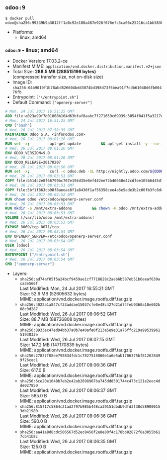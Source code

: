 ## `odoo:9`

```console
$ docker pull odoo@sha256:99339b9a3012ff1a0c92e180a487e926f676efc5ca06c25216ca1bb5830b9da2
```

-	Platforms:
	-	linux; amd64

### `odoo:9` - linux; amd64

-	Docker Version: 17.03.2-ce
-	Manifest MIME: `application/vnd.docker.distribution.manifest.v2+json`
-	Total Size: **288.5 MB (288515196 bytes)**  
	(compressed transfer size, not on-disk size)
-	Image ID: `sha256:04b9019f1b78abd826604bdd3074bd398d73f6bea91f7cdb61048d6fb00476fb`
-	Entrypoint: `["\/entrypoint.sh"]`
-	Default Command: `["openerp-server"]`

```dockerfile
# Mon, 24 Jul 2017 16:51:25 GMT
ADD file:a023a99f7d01868b164d63bfaf8aabc7f271659c69939c3854f041f5a3217428 in / 
# Mon, 24 Jul 2017 16:51:25 GMT
CMD ["bash"]
# Wed, 26 Jul 2017 07:58:35 GMT
MAINTAINER Odoo S.A. <info@odoo.com>
# Wed, 26 Jul 2017 08:01:26 GMT
RUN set -x;         apt-get update         && apt-get install -y --no-install-recommends             ca-certificates             curl             node-less             python-gevent             python-pip             python-renderpm             python-support             python-watchdog         && curl -o wkhtmltox.deb -SL http://nightly.odoo.com/extra/wkhtmltox-0.12.1.2_linux-jessie-amd64.deb         && echo '40e8b906de658a2221b15e4e8cd82565a47d7ee8 wkhtmltox.deb' | sha1sum -c -         && dpkg --force-depends -i wkhtmltox.deb         && apt-get -y install -f --no-install-recommends         && apt-get purge -y --auto-remove -o APT::AutoRemove::RecommendsImportant=false -o APT::AutoRemove::SuggestsImportant=false npm         && rm -rf /var/lib/apt/lists/* wkhtmltox.deb         && pip install psycogreen==1.0
# Wed, 26 Jul 2017 08:01:26 GMT
ENV ODOO_VERSION=9.0
# Wed, 26 Jul 2017 08:01:26 GMT
ENV ODOO_RELEASE=20170207
# Wed, 26 Jul 2017 08:03:50 GMT
RUN set -x;         curl -o odoo.deb -SL http://nightly.odoo.com/${ODOO_VERSION}/nightly/deb/odoo_${ODOO_VERSION}c.${ODOO_RELEASE}_all.deb         && echo '4ff504f4b2a49667a0bc8bbca95079305d8108c8 odoo.deb' | sha1sum -c -         && dpkg --force-depends -i odoo.deb         && apt-get update         && apt-get -y install -f --no-install-recommends         && rm -rf /var/lib/apt/lists/* odoo.deb
# Wed, 26 Jul 2017 08:03:51 GMT
COPY file:b514c2e8f66799bc707e194d35e0ef442ee72b46668e42cdfee105b6445d7eb0 in / 
# Wed, 26 Jul 2017 08:03:51 GMT
COPY file:5bf1f863cb98f8aeeac8f1a8430f1af56358cee4a6e5ade3b2c00fb3fc8d4162 in /etc/odoo/ 
# Wed, 26 Jul 2017 08:03:52 GMT
RUN chown odoo /etc/odoo/openerp-server.conf
# Wed, 26 Jul 2017 08:03:53 GMT
RUN mkdir -p /mnt/extra-addons         && chown -R odoo /mnt/extra-addons
# Wed, 26 Jul 2017 08:03:53 GMT
VOLUME [/var/lib/odoo /mnt/extra-addons]
# Wed, 26 Jul 2017 08:03:53 GMT
EXPOSE 8069/tcp 8071/tcp
# Wed, 26 Jul 2017 08:03:54 GMT
ENV OPENERP_SERVER=/etc/odoo/openerp-server.conf
# Wed, 26 Jul 2017 08:03:54 GMT
USER [odoo]
# Wed, 26 Jul 2017 08:03:54 GMT
ENTRYPOINT ["/entrypoint.sh"]
# Wed, 26 Jul 2017 08:03:54 GMT
CMD ["openerp-server"]
```

-	Layers:
	-	`sha256:ad74af05f5a24bcf9459ae1cf7718628c2aeb6b587eb51b6eeaf639aca3e566f`  
		Last Modified: Mon, 24 Jul 2017 16:55:21 GMT  
		Size: 52.6 MB (52605632 bytes)  
		MIME: application/vnd.docker.image.rootfs.diff.tar.gzip
	-	`sha256:4022a1a847cf33addae15037cfe0e48c427d21d74feb9360a10e602b68c0d287`  
		Last Modified: Wed, 26 Jul 2017 08:06:52 GMT  
		Size: 88.7 MB (88736808 bytes)  
		MIME: application/vnd.docker.image.rootfs.diff.tar.gzip
	-	`sha256:8933ec47ed94bb37a0b7e40afe0f213a5e9e31a76ffc219a995399615193833e`  
		Last Modified: Wed, 26 Jul 2017 08:07:15 GMT  
		Size: 147.2 MB (147170839 bytes)  
		MIME: application/vnd.docker.image.rootfs.diff.tar.gzip
	-	`sha256:27837f08ee798834fdc1c7827518060e1a6e5ab1706375bf812628499f26cec1`  
		Last Modified: Wed, 26 Jul 2017 08:06:36 GMT  
		Size: 617.0 B  
		MIME: application/vnd.docker.image.rootfs.diff.tar.gzip
	-	`sha256:6ce20e1648b7eb2e42ab2698967ba745dd8501744c473c121e2eec4dde027850`  
		Last Modified: Wed, 26 Jul 2017 08:06:37 GMT  
		Size: 585.0 B  
		MIME: application/vnd.docker.image.rootfs.diff.tar.gzip
	-	`sha256:815f17c5864c21ad2f97b985b448ca39151dbdb9dfd3f38d589000153db21980`  
		Last Modified: Wed, 26 Jul 2017 08:06:36 GMT  
		Size: 590.0 B  
		MIME: application/vnd.docker.image.rootfs.diff.tar.gzip
	-	`sha256:aa41a8d8cdc506567d52ec8456f2e8e80f4c178bb82872f8a3055b617cb41b8c`  
		Last Modified: Wed, 26 Jul 2017 08:06:35 GMT  
		Size: 125.0 B  
		MIME: application/vnd.docker.image.rootfs.diff.tar.gzip
